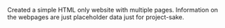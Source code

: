 Created a simple HTML only website with multiple pages. Information on the webpages are just placeholder data just for project-sake.
